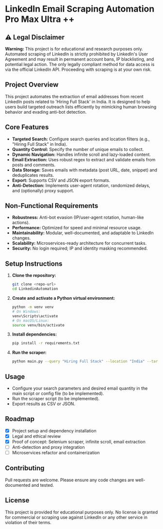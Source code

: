 # LinkedIn Email Scraping Automation Pro Max Ultra ++

## ⚠️ Legal Disclaimer

**Warning:** This project is for educational and research purposes only. Automated scraping of LinkedIn is strictly prohibited by LinkedIn's User Agreement and may result in permanent account bans, IP blacklisting, and potential legal action. The only legally compliant method for data access is via the official LinkedIn API. Proceeding with scraping is at your own risk.

## Project Overview

This project automates the extraction of email addresses from recent LinkedIn posts related to 'Hiring Full Stack' in India. It is designed to help users build targeted outreach lists efficiently by mimicking human browsing behavior and evading anti-bot detection.

## Core Features
- **Targeted Search:** Configure search queries and location filters (e.g., "Hiring Full Stack" in India).
- **Quantity Control:** Specify the number of unique emails to collect.
- **Dynamic Navigation:** Handles infinite scroll and lazy-loaded content.
- **Email Extraction:** Uses robust regex to extract and validate emails from posts and comments.
- **Data Storage:** Saves emails with metadata (post URL, date, snippet) and deduplicates results.
- **Export:** Supports CSV and JSON export formats.
- **Anti-Detection:** Implements user-agent rotation, randomized delays, and (optionally) proxy support.

## Non-Functional Requirements
- **Robustness:** Anti-bot evasion (IP/user-agent rotation, human-like actions).
- **Performance:** Optimized for speed and minimal resource usage.
- **Maintainability:** Modular, well-documented, and adaptable to LinkedIn changes.
- **Scalability:** Microservices-ready architecture for concurrent tasks.
- **Security:** No login required; IP and identity masking recommended.

## Setup Instructions

1. **Clone the repository:**
   ```bash
   git clone <repo-url>
   cd LinkedinAutomation
   ```
2. **Create and activate a Python virtual environment:**
   ```bash
   python -m venv venv
   # On Windows:
   venv\Scripts\activate
   # On macOS/Linux:
   source venv/bin/activate
   ```
3. **Install dependencies:**
   ```bash
   pip install -r requirements.txt
   ```
4. **Run the scraper:**
   ```bash
   python main.py --query "Hiring Full Stack" --location "India" --target 10000 --max-scrolls 100
   ```

## Usage

- Configure your search parameters and desired email quantity in the main script or config file (to be implemented).
- Run the scraper script (to be implemented).
- Export results as CSV or JSON.

## Roadmap
- [x] Project setup and dependency installation
- [x] Legal and ethical review
- [x] Proof of concept: Selenium scraper, infinite scroll, email extraction
- [ ] Anti-detection and proxy integration
- [ ] Microservices refactor and containerization

## Contributing
Pull requests are welcome. Please ensure any code changes are well-documented and tested.

## License
This project is provided for educational purposes only. No license is granted for commercial or scraping use against LinkedIn or any other service in violation of their terms. 